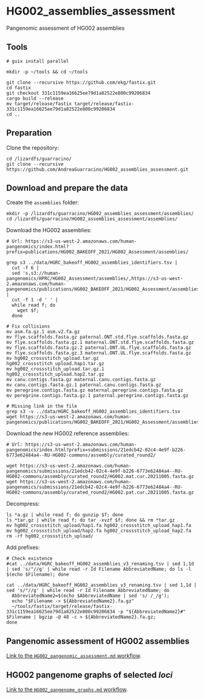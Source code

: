 # HG002_assemblies_assessment

Pangenomic assessment of HG002 assemblies

## Tools

```shell
# guix install parallel

mkdir -p ~/tools && cd ~/tools

git clone --recursive https://github.com/ekg/fastix.git
cd fastix
git checkout 331c1159ea16625ee79d1a82522e800c99206834
cargo build --release
mv target/release/fastix target/release/fastix-331c1159ea16625ee79d1a82522e800c99206834
cd ..
```

## Preparation

Clone the repository:

```shell
cd /lizardfs/guarracino/
git clone --recursive https://github.com/AndreaGuarracino/HG002_assemblies_assessment.git
```

## Download and prepare the data

Create the `assemblies` folder:

```shell
mkdir -p /lizardfs/guarracino/HG002_assemblies_assessment/assemblies/
cd /lizardfs/guarracino/HG002_assemblies_assessment/assemblies/
```

Download the HG002 assemblies:

```shell
# Url: https://s3-us-west-2.amazonaws.com/human-pangenomics/index.html?prefix=publications/HG002_BAKEOFF_2021/HG002_Assessment/assemblies/

grep s3 ../data/HGRC_bakeoff_HG002_assemblies_identifiers.tsv | 
  cut -f 6 | 
  sed 's,s3://human-pangenomics/HPRC/HG002_Assessment/assemblies/,https://s3-us-west-2.amazonaws.com/human-pangenomics/publications/HG002_BAKEOFF_2021/HG002_Assessment/assemblies/,g' | 
  cut -f 1 -d ' ' |
  while read f; do
    wget $f;
  done

# Fix collisions
mv asm.fa.gz.1 asm.v2.fa.gz
mv flye.scaffolds.fasta.gz paternal.ONT.std.flye.scaffolds.fasta.gz
mv flye.scaffolds.fasta.gz.1 maternal.ONT.std.flye.scaffolds.fasta.gz
mv flye.scaffolds.fasta.gz.2 paternal.ONT.UL.flye.scaffolds.fasta.gz
mv flye.scaffolds.fasta.gz.3 maternal.ONT.UL.flye.scaffolds.fasta.gz
mv hg002_crossstitch_upload.tar.gz hg002_crossstitch_upload.hap1.tar.gz
mv hg002_crossstitch_upload.tar.gz.1 hg002_crossstitch_upload.hap2.tar.gz
mv canu.contigs.fasta.gz maternal.canu.contigs.fasta.gz
mv canu.contigs.fasta.gz.1 paternal.canu.contigs.fasta.gz
mv peregrine.contigs.fasta.gz maternal.peregrine.contigs.fasta.gz
mv peregrine.contigs.fasta.gz.1 paternal.peregrine.contigs.fasta.gz

# Missing link in the file
grep s3 -v ../data/HGRC_bakeoff_HG002_assemblies_identifiers.tsv
wget https://s3-us-west-2.amazonaws.com/human-pangenomics/publications/HG002_BAKEOFF_2021/HG002_Assessment/assemblies/Dovetail_Genomics/new/Dovetail_HG002_phase1_scaffolds_with_X_Y.fa.gz
```

Download the new HG002 reference assemblies:

```shell
# Url: https://s3-us-west-2.amazonaws.com/human-pangenomics/index.html?prefix=submissions/21edcb42-02c4-4e9f-b226-6773e62484a4--RU-HG002-commons/assembly/curated_round2/

wget https://s3-us-west-2.amazonaws.com/human-pangenomics/submissions/21edcb42-02c4-4e9f-b226-6773e62484a4--RU-HG002-commons/assembly/curated_round2/HG002.mat.cur.20211005.fasta.gz
wget https://s3-us-west-2.amazonaws.com/human-pangenomics/submissions/21edcb42-02c4-4e9f-b226-6773e62484a4--RU-HG002-commons/assembly/curated_round2/HG002.pat.cur.20211005.fasta.gz
```

Decompress:

```shell
ls *a.gz | while read f; do gunzip $f; done
ls *tar.gz | while read f; do tar -xvzf $f; done && rm *tar.gz
mv hg002_crossstitch_upload/hap1.fa hg002_crossstitch_upload_hap1.fa
mv hg002_crossstitch_upload/hap2.fa hg002_crossstitch_upload_hap2.fa
rm -rf hg002_crossstitch_upload/
```

Add prefixes:

```shell
# Check existence
#cat ../data/HGRC_bakeoff_HG002_assemblies_v3_renaming.tsv | sed 1,1d | sed 's/"//g' | while read -r Id Filename AbbreviatedName; do ls -l $(echo $Filename); done

cat ../data/HGRC_bakeoff_HG002_assemblies_v3_renaming.tsv | sed 1,1d | sed 's/"//g' | while read -r Id Filename AbbreviatedName; do
  AbbreviatedName2=$(echo $AbbreviatedName | sed 's/ /_/g');
  echo "$Filename -> ${AbbreviatedName2}.fa.gz"
  ~/tools/fastix/target/release/fastix-331c1159ea16625ee79d1a82522e800c99206834 -p "${AbbreviatedName2}#" $Filename | bgzip -@ 48 -c > ${AbbreviatedName2}.fa.gz;
done
```

## Pangenomic assessment of HG002 assemblies

[Link to the `HG002_pangenomic_assessment.md` workflow](workflows/HG002_pangenomic_assessment.md).

## HG002 pangenome graphs of selected _loci_

[Link to the `HG002_pangenome_graphs.md` workflow](workflows/HG002_pangenome_graphs.md).
